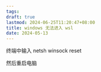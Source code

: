 ```yaml
---
tags: 
draft: true
lastmod: 2024-06-25T11:20:47+08:00
title: windows 无法进入 wsl
date: 2024-05-13
---
```

终端中输入
netsh winsock reset

然后重启电脑

